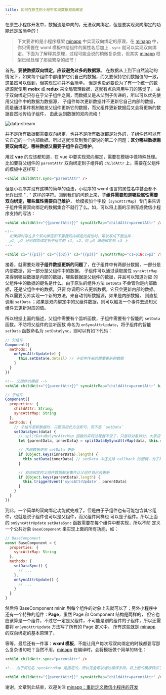 ```yaml
---
title: 如何在原生的小程中实现数据双向绑定
---
```


在原生小程序开发中，数据流是单向的，无法双向绑定，但是要实现双向绑定的功能还是蛮简单的！


> 下文要讲的是小程序框架 [minapp][minapp] 中实现双向绑定的原理，在 [minapp][minapp] 中，你只需要在 wxml 模板中给组件的属性名后加上 `.sync` 就可以实现双向绑定。下面为了解释其原理，过程可能会说的稍微复杂些，但其实 [minapp][minapp] 框架已经处理了那些繁杂的细节！


首先，**要使数据双向绑定，应该避免过多的数据源**。
在数据从上到下自然流动的情况下，如果每个组件中都维护它们自己的数据，而又要保持它们数据值的一致，这虽然可以做到，但实现过程并不会简单。
但是也没必要说为了有一个统一的数据源就使用 **mobx** 或 **redux** 来全局管理数据，这就有点杀鸡用牛刀的感觉了。
由于双向绑定只存在于父子组件之间，而数据又是从父到子传递的，所以可以优先使用父组件中的数据为数据源，
子组件每次更新数据并不更新它自己内部的数据，而是通过事件机制触发父组件更新它的数据，而父组件更新数据后又会将更新的数据自然地传给子组件，
由此达到数据的双向流动！

![data-stream](https://n1image.hjfile.cn/res7/2018/03/09/7b2b06c970055559fc6181d55b51c57a.png)


并不是所有数据都需要双向绑定，也并不是所有数据都是对外的，子组件还可以有它自己的一个内部数据。所以这就涉及到我们要说的第二个问题：**区分哪些数据需要双向绑定，哪些数据又需要子组件自己维护**。

用过 **vue** 的应该都知道，在 vue 中要实现双向绑定，需要在模板中做特殊处理。比如要将父组件的 `parentAttr` 双向绑定到子组件的 `childAttr` 上，需要在父组件的模板中这样写：

```html
<child childAttr.sync="parentAttr" />
```

但是小程序并没有这样的简单的语法，小程序的 wxml 语言的属性名中甚至都不允许出现 " . " 这样的字符。回到我们的问题上来，**子组件需要知道哪些属性需要双向绑定，哪些属性需要自己维护**，
给模板加个字段（`syncAttrMap`）专门来告诉子组件需要双向绑定的数据集合不就行了么。如，可以将上面的示例写成微信小程序支持的写法：

```html
<child childAttr="{{parentAttr}}" syncAttrMap="childAttr=parentAttr" />

<!--
  如果同时存在多个双向绑定和不需要双向绑定的属性时，可以写成下面这样：
  p1, p2 分别双向绑定到子组件的 c1, c2，而 p3 单向绑定到 c3 上
-->

<child c1="{{p1}}" c2="{{p2}}" c3="{{p3}}" syncAttrMap="c1=p1&c2=p2" />
```


接着，就需要处理**子组件数据更新的问题**了，在子组件中有两部分数据，一部分是内部数据，另一部分是父组件中的数据，
子组件可以通过读取属性 `syncAttrMap` 来得到哪些数据是内部的数据，哪些数据是父组件的数据，并且可以知道对应
的父组件中的数据的键名是什么。由于原生的组件方法 `setData` 不会管你是内部数据，还是父组件中的数据，只要
你调用它去更新数据，它只会更新内部的数据。所以需要另外实现一个新的方法，来自动判断数据源，如果是内部数据，
则直接调用 `setData` ；如果是双向绑定中的父组件数据，则可以触发一个事件去通知父组件去更新对应的值。

所以根据上面的描述，父组件需要有个监听函数，子组件需要有个智能的 `setData` 函数。不防将父组件的监听函数
命名为 `onSyncAttrUpdate`，将子组件的智能 `setData` 函数命名为 `setDataSync`，则可以有如下代码：


```js
// 父组件
Component({
  methods: {
    onSyncAttrUpdate(e) {
      this.setData(e.detail) // 子组件传来的需要更新的数据
    }
  }
})

```

```html
<!-- 父组件的模板 -->
<child childAttr="{{parentAttr}}" syncAttrMap="childAttr=parentAttr" bind:syncAttrUpdate="onSyncAttrUpdate" />
```

```js
// 子组件
Component({
  properties: {
    childAttr: String,
    syncAttrMap: String
  },
  methods: {
    // 子组件更新数据时，只要调用此方法即可，而不是 `setData`
    setDataSync(data) {
      // splitDataBySyncAttrMap 函数的实现过程就不说了，只是将对象拆分，大家应该都能实现
      let {parentData, innerData} = splitDataBySyncAttrMap(data, this.data.syncAttrMap)

      // 内部数据使用 setData 更新
      if (Object.keys(innerData).length) {
        this.setData(innerData) // setData 中还支持 callback 的回调，为了简化代码，这里不讨论
      }

      // 双向绑定的父组件数据触发事件让父组件自己去更新
      if (Object.keys(parentData).length) {
        this.triggerEvent('syncAttrUpdate', parentData)
      }
    }
  }
})

```

到此，一个简单的双向绑定功能就完成了。但是由于子组件也有可能包含其它组件，也就是说子组件也可以是父组件，而父组件同样也
可以是子组件。所以上面的 `onSyncAttrUpdate` `setDataSync` 函数需要在每个组件中都实现，所以不防
定义一个公共对象 `BaseComponent` 来实现上面的所有功能，如：

```js
// BaseComponent
const BaseComponent = {
  properties: {
    syncAttrMap: String
  },
  methods: {
    setDataSync() {
      // ...
    },
    onSyncAttrUpdate() {
      // ...
    }
  }
}
```

然后将 BaseComponent minin 到每个组件的对象上去就可以了；另外小程序中还有一个特殊的组件：**Page**，虽然 Page 和 Component 结构是两样的，
但它也应该算是一个组件，不过它一定是父组件，不可能是别的组件的子组件，所以还需要将 `onSyncAttrUpdate` 方法写了所有的 Page 定义中。
所有这些就是 [minapp][minapp] 的双向绑定的基本原理了。


等等，最后还有一件事：**wxml 模板**，不能让用户每次写双向绑定的时候都要写那么复杂语句吧？当然不用，[minapp][minapp] 在编译时，会将模板做个简单的转化：

```html
<child childAttr.sync="parentAttr" />

<!-- 由于属性名 syncAttrMap 是固定的，所以完全可以通过编译手段，将上面的模板转成下面这个模板 -->

<child childAttr="{{parentAttr}}" syncAttrMap="childAttr=parentAttr" />
```


谢谢，文章到此结束，欢迎关注 [minapp：重新定义微信小程序的开发][minapp]


[minapp]: https://github.com/qiu8310/minapp
